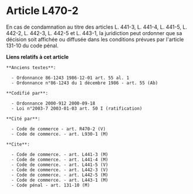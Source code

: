 # Article L470-2

En cas de condamnation au titre des articles L. 441-3, L. 441-4, L. 441-5, L. 442-2, L. 442-3, L. 442-5 et L. 443-1, la
juridiction peut ordonner que sa décision soit affichée ou diffusée dans les conditions prévues par l'article 131-10 du code
pénal.

**Liens relatifs à cet article**

	**Anciens textes**:

	  - Ordonnance 86-1243 1986-12-01 art. 55 al. 1
	  - Ordonnance n°86-1243 du 1 décembre 1986 - art. 55 (Ab)

	**Codifié par**:

	  - Ordonnance 2000-912 2000-09-18
	  - Loi n°2003-7 2003-01-03 art. 50 I (ratification)

	**Cité par**:

	  - Code de commerce - art. R470-2 (V)
	  - Code de commerce. - art. L930-1 (M)

	**Cite**:

	  - Code de commerce. - art. L441-3 (M)
	  - Code de commerce. - art. L441-4 (M)
	  - Code de commerce. - art. L441-5 (V)
	  - Code de commerce. - art. L442-3 (V)
	  - Code de commerce. - art. L442-5 (M)
	  - Code de commerce. - art. L443-1 (M)
	  - Code pénal - art. 131-10 (M)
